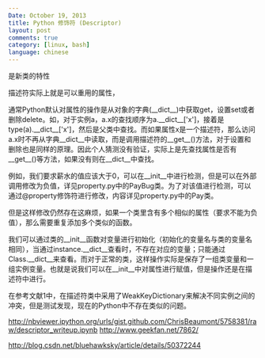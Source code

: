```yaml
---
Date: October 19, 2013
title: Python 修饰符 (Descriptor)
layout: post
comments: true
category: [linux, bash]
language: chinese
---
```


是新类的特性


描述符实际上就是可以重用的属性，

通常Python默认对属性的操作是从对象的字典(\_\_dict\_\_)中获取get，设置set或者删除delete。如，对于实例a，a.x的查找顺序为a.\_\_dict\_\_['x']，接着是type(a).\_\_dict\_\_['x']，然后是父类中查找。而如果属性x是一个描述符，那么访问a.x时不再从字典\_\_dict\_\_中读取，而是调用描述符的\_\_get\_\_()方法，对于设置和删除也是同样的原理。因此个人猜测没有验证，实际上是先查找属性是否有\_\_get\_\_()等方法，如果没有则在\_\_dict\_\_中查找。

例如，我们要求薪水的值应该大于0，可以在\_\_init\_\_中进行检测，但是可以在外部调用修改为负值，详见property.py中的PayBug类。为了对该值进行检测，可以通过@property修饰符进行修改，内容详见property.py中的Pay类。

但是这样修改仍然存在这麻烦，如果一个类里含有多个相似的属性（要求不能为负值），那么需要重复添加多个类似的函数。

我们可以通过类的__init__函数对变量进行初始化（初始化的变量名与类的变量名相同），当通过instance.__dict__查看时，不存在对应的变量；只能通过Class.__dict__来查看。而对于正常的类，这样操作实际是保存了一组类变量和一组实例变量。也就是说我们可以在__init__中对属性进行赋值，但是操作还是在描述符中进行。

在参考文献1中，在描述符类中采用了WeakKeyDictionary来解决不同实例之间的冲突，但是测试发现，现在的Python中不存在类似的问题。


http://nbviewer.ipython.org/urls/gist.github.com/ChrisBeaumont/5758381/raw/descriptor_writeup.ipynb
http://www.geekfan.net/7862/

http://blog.csdn.net/bluehawksky/article/details/50372244

